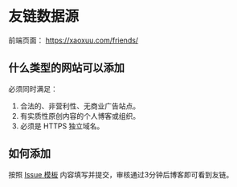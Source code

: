 # 友链数据源

前端页面： https://xaoxuu.com/friends/

## 什么类型的网站可以添加

必须同时满足：

1. 合法的、非营利性、无商业广告站点。
2. 有实质性原创内容的个人博客或组织。
3. 必须是 HTTPS 独立域名。

## 如何添加

按照 [Issue 模板](https://github.com/xaoxuu/friends/issues/new/choose) 内容填写并提交，审核通过3分钟后博客即可看到友链。
